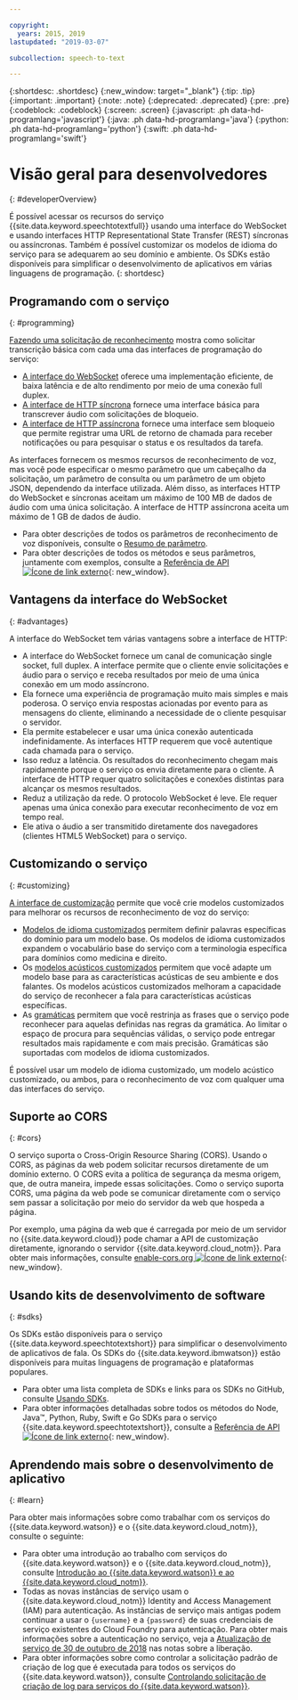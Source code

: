 ```yaml
---

copyright:
  years: 2015, 2019
lastupdated: "2019-03-07"

subcollection: speech-to-text

---
```


{:shortdesc: .shortdesc}
{:new_window: target="_blank"}
{:tip: .tip}
{:important: .important}
{:note: .note}
{:deprecated: .deprecated}
{:pre: .pre}
{:codeblock: .codeblock}
{:screen: .screen}
{:javascript: .ph data-hd-programlang='javascript'}
{:java: .ph data-hd-programlang='java'}
{:python: .ph data-hd-programlang='python'}
{:swift: .ph data-hd-programlang='swift'}

# Visão geral para desenvolvedores
{: #developerOverview}

É possível acessar os recursos do serviço {{site.data.keyword.speechtotextfull}} usando uma interface do WebSocket e usando interfaces HTTP Representational State Transfer (REST) síncronas ou assíncronas. Também é possível customizar os modelos de idioma do serviço para se adequarem ao seu domínio e ambiente. Os SDKs estão disponíveis para simplificar o desenvolvimento de aplicativos em várias linguagens de programação.
{: shortdesc}

## Programando com o serviço
{: #programming}

[Fazendo uma solicitação de reconhecimento](/docs/services/speech-to-text/basic-request.html) mostra como solicitar transcrição básica com cada uma das interfaces de programação do serviço:

-   [A interface do WebSocket](/docs/services/speech-to-text/websockets.html) oferece uma implementação eficiente, de baixa latência e de alto rendimento por meio de uma conexão full duplex.
-   [A interface de HTTP síncrona](/docs/services/speech-to-text/http.html) fornece uma interface básica para transcrever áudio com solicitações de bloqueio.
-   [A interface de HTTP assíncrona](/docs/services/speech-to-text/async.html) fornece uma interface sem bloqueio que permite registrar uma URL de retorno de chamada para receber notificações ou para pesquisar o status e os resultados da tarefa.

As interfaces fornecem os mesmos recursos de reconhecimento de voz, mas você pode especificar o mesmo parâmetro que um cabeçalho da solicitação, um parâmetro de consulta ou um parâmetro de um objeto JSON, dependendo da interface utilizada. Além disso, as interfaces HTTP do WebSocket e síncronas aceitam um máximo de 100 MB de dados de áudio com uma única solicitação. A interface de HTTP assíncrona aceita um máximo de 1 GB de dados de áudio.

-   Para obter descrições de todos os parâmetros de reconhecimento de voz disponíveis, consulte o [Resumo de parâmetro](/docs/services/speech-to-text/summary.html).
-   Para obter descrições de todos os métodos e seus parâmetros, juntamente com exemplos, consulte a [Referência de API ![Ícone de link externo](../../icons/launch-glyph.svg "Ícone de link externo")](https://{DomainName}/apidocs/speech-to-text){: new_window}.

## Vantagens da interface do WebSocket
{: #advantages}

A interface do WebSocket tem várias vantagens sobre a interface de HTTP:

-   A interface do WebSocket fornece um canal de comunicação single socket, full duplex. A interface permite que o cliente envie solicitações e áudio para o serviço e receba resultados por meio de uma única conexão em um modo assíncrono.
-   Ela fornece uma experiência de programação muito mais simples e mais poderosa. O serviço envia respostas acionadas por evento para as mensagens do cliente, eliminando a necessidade de o cliente pesquisar o servidor.
-   Ela permite estabelecer e usar uma única conexão autenticada indefinidamente. As interfaces HTTP requerem que você autentique cada chamada para o serviço.
-   Isso reduz a latência. Os resultados do reconhecimento chegam mais rapidamente porque o serviço os envia diretamente para o cliente. A interface de HTTP requer quatro solicitações e conexões distintas para alcançar os mesmos resultados.
-   Reduz a utilização da rede. O protocolo WebSocket é leve. Ele requer apenas uma única conexão para executar reconhecimento de voz em tempo real.
-   Ele ativa o áudio a ser transmitido diretamente dos navegadores (clientes HTML5 WebSocket) para o serviço.

## Customizando o serviço
{: #customizing}

[A interface de customização](/docs/services/speech-to-text/custom.html) permite que você crie modelos customizados para melhorar os recursos de reconhecimento de voz do serviço:

-   [Modelos de idioma customizados](/docs/services/speech-to-text/language-create.html) permitem definir palavras específicas do domínio para um modelo base. Os modelos de idioma customizados expandem o vocabulário base do serviço com a terminologia específica para domínios como medicina e direito.
-   Os [modelos acústicos customizados](/docs/services/speech-to-text/acoustic-create.html) permitem que você adapte um modelo base para as características acústicas de seu ambiente e dos falantes. Os modelos acústicos customizados melhoram a capacidade do serviço de reconhecer a fala para características acústicas específicas.
-   As [gramáticas](/docs/services/speech-to-text/grammar.html) permitem que você restrinja as frases que o serviço pode reconhecer para aquelas definidas nas regras da gramática. Ao limitar o espaço de procura para sequências válidas, o serviço pode entregar resultados mais rapidamente e com mais precisão. Gramáticas são suportadas com modelos de idioma customizados.

É possível usar um modelo de idioma customizado, um modelo acústico customizado, ou ambos, para o reconhecimento de voz com qualquer uma das interfaces do serviço.

## Suporte ao CORS
{: #cors}

O serviço suporta o Cross-Origin Resource Sharing (CORS). Usando o CORS, as páginas da web podem solicitar recursos diretamente de um domínio externo. O CORS evita a política de segurança da mesma origem, que, de outra maneira, impede essas solicitações. Como o serviço suporta CORS, uma página da web pode se comunicar diretamente com o serviço sem passar a solicitação por meio do servidor da web que hospeda a página.

Por exemplo, uma página da web que é carregada por meio de um servidor no {{site.data.keyword.cloud}} pode chamar a API de customização diretamente, ignorando o servidor {{site.data.keyword.cloud_notm}}. Para obter mais informações, consulte [enable-cors.org ![Ícone de link externo](../../icons/launch-glyph.svg "Ícone de link externo")](https://enable-cors.org/){: new_window}.

## Usando kits de desenvolvimento de software
{: #sdks}

Os SDKs estão disponíveis para o serviço {{site.data.keyword.speechtotextshort}} para simplificar o desenvolvimento de aplicativos de fala. Os SDKs do {{site.data.keyword.ibmwatson}} estão disponíveis para muitas linguagens de programação e plataformas populares.

-   Para obter uma lista completa de SDKs e links para os SDKs no GitHub, consulte [Usando SDKs](/docs/services/watson/getting-started-sdks.html).
-   Para obter informações detalhadas sobre todos os métodos do Node, Java&trade;, Python, Ruby, Swift e Go SDKs para o serviço {{site.data.keyword.speechtotextshort}}, consulte a [Referência de API ![Ícone de link externo](../../icons/launch-glyph.svg "Ícone de link externo")](https://{DomainName}/apidocs/speech-to-text){: new_window}.

## Aprendendo mais sobre o desenvolvimento de aplicativo
{: #learn}

Para obter mais informações sobre como trabalhar com os serviços do {{site.data.keyword.watson}} e o {{site.data.keyword.cloud_notm}}, consulte o seguinte:

-   Para obter uma introdução ao trabalho com serviços do {{site.data.keyword.watson}} e o {{site.data.keyword.cloud_notm}}, consulte [Introdução ao {{site.data.keyword.watson}} e ao {{site.data.keyword.cloud_notm}}](/docs/services/watson/index.html).
-   Todas as novas instâncias de serviço usam o {{site.data.keyword.cloud_notm}} Identity and Access Management (IAM) para autenticação. As instâncias de serviço mais antigas podem continuar a usar o `{username}` e a `{password}` de suas credenciais de serviço existentes do Cloud Foundry para autenticação. Para obter mais informações sobre a autenticação no serviço, veja a [Atualização de serviço
de 30 de outubro de 2018](/docs/services/speech-to-text/release-notes.html#October2018b) nas notas sobre a liberação.
-   Para obter informações sobre como controlar a solicitação padrão de criação de log que é executada para todos os serviços do {{site.data.keyword.watson}}, consulte [Controlando solicitação de criação de log para serviços do {{site.data.keyword.watson}}](/docs/services/watson/getting-started-logging.html).
